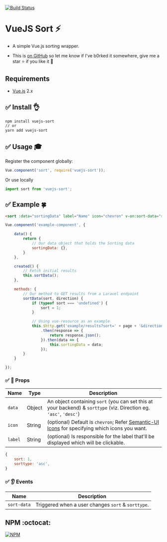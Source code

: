 [![Build Status](https://travis-ci.org/vinayakkulkarni/vuejs-sort.svg?branch=master)](https://travis-ci.org/vinayakkulkarni/vuejs-sort)

# VueJS Sort :zap:
+ A simple Vue.js sorting wrapper.

+ This is [on GitHub](https://github.com/vinayakkulkarni/vuejs-sort)  so let me know if I've b0rked it somewhere, give me a star :star: if you like it :beers:

## Requirements

* [Vue.js](https://vuejs.org/) 2.x

## :white_check_mark: Install :ok_hand:

```bash
npm install vuejs-sort
// or
yarn add vuejs-sort
```

## :white_check_mark: Usage :mortar_board:

Register the component globally:
```javascript
Vue.component('sort', require('vuejs-sort'));
```
Or use locally
```javascript
import sort from 'vuejs-sort';
```

## :white_check_mark: Example :four_leaf_clover:

```html
<sort :data="sortingData" label="Name" icon="chevron" v-on:sort-data="sortData"></sort>
```

```javascript
Vue.component('example-component', {

	data() {
		return {
			// Our data object that holds the Sorting data
			sortingData: {},
		}
	},

	created() {
		// Fetch initial results
		this.sortData();
	},

	methods: {
		// Our method to GET results from a Laravel endpoint
		sortData(sort, direction) {
			if (typeof sort === 'undefined') {
				sort = 1;
			}

			// Using vue-resource as an example
			this.$http.get('example/results?sort=' + page + '&direction=' + direction)
				.then(response => {
					return response.json();
				}).then(data => {
					this.sortingData = data;
				});
		}
	}

});
```

### :white_check_mark: :book: Props

| Name | Type | Description |
| --- | --- | --- |
| `data` | Object | An object containing `sort` (you can set this at your backend) & `sorttype` (viz. Direction eg. `'asc'`, `'desc'`) |
| `icon` | String | (optional) Default is `chevron`; Refer [Semantic-UI Icons](https://semantic-ui.com/elements/icon.html) for specifying which icons you want. |
| `label` | String | (optional) Is responsible for the label that'll be displayed which will be clickable. |

```javascript
{
	sort: 1,
	sorttype: 'asc',
}
```

### :white_check_mark: :ear: Events

| Name | Description |
| --- | --- |
| `sort-data` | Triggered when a user changes `sort` & `sorttype`.|


## NPM :octocat:  

[![NPM](https://nodei.co/npm/vuejs-sort.png?downloads=true&downloadRank=true&stars=true)](https://nodei.co/npm/vuejs-sort/)